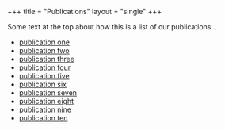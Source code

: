 +++
title = "Publications"
layout = "single"
+++

Some text at the top about how this is a list of our publications...

- [publication one](https://google.com)
- [publication two](https://google.com)
- [publication three](https://google.com)
- [publication four](https://google.com)
- [publication five](https://google.com)
- [publication six](https://google.com)
- [publication seven](https://google.com)
- [publication eight](https://google.com)
- [publication nine](https://google.com)
- [publication ten](https://google.com)
